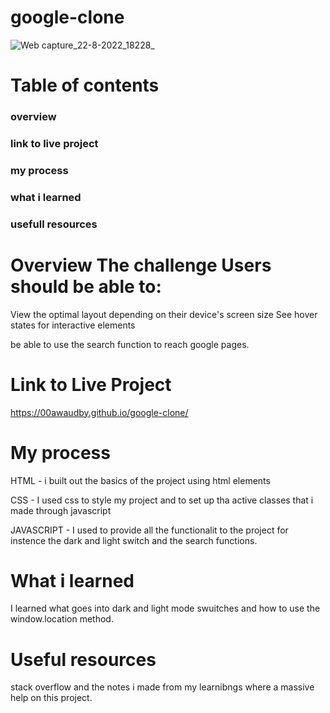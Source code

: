 # google-clone


![Web capture_22-8-2022_18228_](https://user-images.githubusercontent.com/84845712/185978049-08dc0e20-1ae7-4dd5-a866-48fb44689b34.jpeg)



# Table of contents
###  overview
###  link to live project
###  my process
###  what i learned
###  usefull resources



# Overview The challenge Users should be able to:

View the optimal layout depending on their device's screen size See hover states for interactive elements

be able to use the search function to reach google pages.


# Link to Live Project 
https://00awaudby.github.io/google-clone/



# My process 

HTML - i built out the basics of the project using html elements 

CSS - I used css to style my project and to set up tha active classes that i made through javascript

JAVASCRIPT - I used to provide all the functionalit to the project for instence the dark and light switch and the search functions.


# What i learned
I learned what goes into dark and light mode swuitches and how to use the window.location method.




# Useful resources 

stack overflow and the notes i made from my learnibngs where a massive help on this project.


